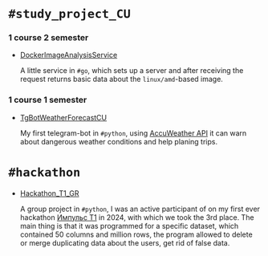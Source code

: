 # `#study_project_CU`
### 1 course 2 semester
- [DockerImageAnalysisService](https://github.com/pabloeclair/DockerImageAnalysisService)

    A little service in `#go`, which sets up a server and after receiving the request returns basic data about the `linux/amd`-based image.
### 1 course 1 semester
- [TgBotWeatherForecastCU](https://github.com/pabloeclair/TgBotWeatherForecastCU)

    My first telegram-bot in `#python`, using [AccuWeather API](https://developer.accuweather.com/) it can warn about dangerous weather conditions and help planing trips.

# `#hackathon`
- [Hackathon_T1_GR](https://github.com/pabloeclair/Hackathon_T1_GR)

    A group project in `#python`, I was an active participant of on my first ever hackathon [Импульс Т1](https://impulse.t1.ru/) in 2024, with which we took the 3rd place. The main thing is that it was programmed for a specific dataset, which contained 50 columns and million rows, the program allowed to delete or merge duplicating data about the users, get rid of false data. 

